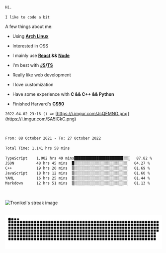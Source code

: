 ```
Hi.

I like to code a bit
```

A few things about me:

-   Using **[Arch Linux](https://archlinux.org/)**

-   Interested in OSS

-   I mainly use **[React](https://reactjs.org/) && [Node](https://nodejs.org/en/)**

-   I'm best with **[JS](https://www.javascript.com/)/[TS](https://www.typescriptlang.org/)**

-   Really like web development

-   I love customization

-   Have some experience with **C && C++ && Python**

-   Finished Harvard's **[CS50](https://cs50.harvard.edu)**

`2022-04-02_23:16 () =>` [https://i.imgur.com/JcQEMNG.png](https://i.imgur.com/SA5ICkC.png)

<br>

<!--START_SECTION:waka-->

```text
From: 08 October 2021 - To: 27 October 2022

Total Time: 1,141 hrs 58 mins

TypeScript    1,002 hrs 49 mins██████████████████████░░░   87.82 %
JSON          48 hrs 45 mins  █░░░░░░░░░░░░░░░░░░░░░░░░   04.27 %
C++           19 hrs 20 mins  ▒░░░░░░░░░░░░░░░░░░░░░░░░   01.69 %
JavaScript    18 hrs 12 mins  ▒░░░░░░░░░░░░░░░░░░░░░░░░   01.60 %
YAML          16 hrs 25 mins  ▒░░░░░░░░░░░░░░░░░░░░░░░░   01.44 %
Markdown      12 hrs 51 mins  ▒░░░░░░░░░░░░░░░░░░░░░░░░   01.13 %
```

<!--END_SECTION:waka-->

<br>

<p><img align="center" src="https://github-readme-streak-stats.herokuapp.com/?user=Tronikelis&theme=dark" alt="Tronikel's streak image" /></p>

<br>

<img title="" src="https://raw.githubusercontent.com/Tronikelis/Tronikelis/output/github-contribution-grid-snake.svg" alt="very cool snake thingey" data-align="left">
